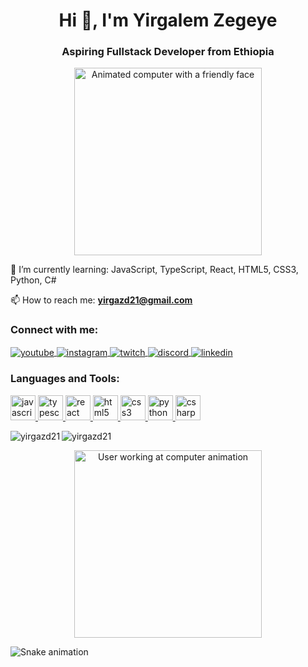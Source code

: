 <h1 align="center">Hi 👋, I'm Yirgalem Zegeye</h1>
<h3 align="center">Aspiring Fullstack Developer from Ethiopia</h3>

<p align="center">
  <img src="https://media4.giphy.com/media/f3iwJFOVOwuy7K6FFw/giphy.gif" alt="Animated computer with a friendly face" width="300" />
</p>

🌱 I’m currently learning:
JavaScript, TypeScript, React, HTML5, CSS3, Python, C#

📫 How to reach me: **yirgazd21@gmail.com**

<h3 align="left">Connect with me:</h3>
<p align="left">
  <a href="https://youtube.com/" target="blank">
    <img align="center" src="https://img.shields.io/static/v1?message=YouTube&logo=youtube&label=&color=FF0000&logoColor=white&labelColor=&style=for-the-badge" alt="youtube" />
  </a>
  <a href="https://instagram.com/" target="blank">
    <img align="center" src="https://img.shields.io/static/v1?message=Instagram&logo=instagram&label=&color=E4405F&logoColor=white&labelColor=&style=for-the-badge" alt="instagram" />
  </a>
  <a href="https://twitch.tv/" target="blank">
    <img align="center" src="https://img.shields.io/static/v1?message=Twitch&logo=twitch&label=&color=9146FF&logoColor=white&labelColor=&style=for-the-badge" alt="twitch" />
  </a>
  <a href="https://discord.gg/" target="blank">
    <img align="center" src="https://img.shields.io/static/v1?message=Discord&logo=discord&label=&color=7289DA&logoColor=white&labelColor=&style=for-the-badge" alt="discord" />
  </a>
  <a href="https://linkedin.com/in/" target="blank">
    <img align="center" src="https://img.shields.io/static/v1?message=LinkedIn&logo=linkedin&label=&color=0077B5&logoColor=white&labelColor=&style=for-the-badge" alt="linkedin" />
  </a>
</p>

<h3 align="left">Languages and Tools:</h3>
<p align="left">
  <a href="https://www.javascript.com/" target="_blank" rel="noreferrer">
    <img src="https://cdn.jsdelivr.net/gh/devicons/devicon/icons/javascript/javascript-original.svg" alt="javascript" width="40" height="40"/>
  </a>
  <a href="https://www.typescriptlang.org/" target="_blank" rel="noreferrer">
    <img src="https://cdn.jsdelivr.net/gh/devicons/devicon/icons/typescript/typescript-original.svg" alt="typescript" width="40" height="40"/>
  </a>
  <a href="https://reactjs.org/" target="_blank" rel="noreferrer">
    <img src="https://cdn.jsdelivr.net/gh/devicons/devicon/icons/react/react-original.svg" alt="react" width="40" height="40"/>
  </a>
  <a href="https://www.w3.org/html/" target="_blank" rel="noreferrer">
    <img src="https://cdn.jsdelivr.net/gh/devicons/devicon/icons/html5/html5-original.svg" alt="html5" width="40" height="40"/>
  </a>
  <a href="https://www.w3schools.com/css/" target="_blank" rel="noreferrer">
    <img src="https://cdn.jsdelivr.net/gh/devicons/devicon/icons/css3/css3-original.svg" alt="css3" width="40" height="40"/>
  </a>
  <a href="https://www.python.org/" target="_blank" rel="noreferrer">
    <img src="https://cdn.jsdelivr.net/gh/devicons/devicon/icons/python/python-original.svg" alt="python" width="40" height="40"/>
  </a>
  <a href="https://learn.microsoft.com/en-us/dotnet/csharp/" target="_blank" rel="noreferrer">
    <img src="https://cdn.jsdelivr.net/gh/devicons/devicon/icons/csharp/csharp-original.svg" alt="csharp" width="40" height="40"/>
  </a>
</p>

<p>
  <img align="left" src="https://github-readme-stats.vercel.app/api?username=yirgazd21&show_icons=true&locale=en&theme=dracula" alt="yirgazd21" />
</p>

<p>
  <img align="center" src="https://github-readme-stats.vercel.app/api/top-langs?username=yirgazd21&show_icons=true&locale=en&layout=compact&theme=dracula" alt="yirgazd21" />
</p>

<p align="center">
  <img src="https://i.gifer.com/origin/fd/fdb57db49054b7d1d742bed5a1dc3e0b.gif" alt="User working at computer animation" width="300" />
</p>

<p>
  <img align="center" src="https://raw.githubusercontent.com/maurodesouza/maurodesouza/output/snake.svg" alt="Snake animation" />
</p>
